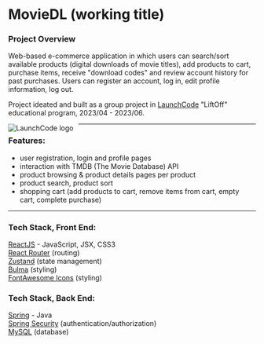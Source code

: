 # MovieDL (working title)

### Project Overview
Web-based e-commerce application in which users can search/sort available products (digital downloads of movie titles), add products to cart, purchase items, receive "download codes" and review account history for past purchases.  Users can register an account, log in, edit profile information, log out.

Project ideated and built as a group project in [LaunchCode](https://www.launchcode.org) "LiftOff" educational program, 2023/04 - 2023/06.

<img src="https://www.launchcode.org/assets/dabomb-562825789d0850a41ddd8ef7eb0d0222d9ef99cd54594ee5e820cb6070fb9477.svg"
     alt="LaunchCode logo"
     style="float: left; margin-right: 10px;" />

***

### Features:
- user registration, login and profile pages
- interaction with TMDB (The Movie Database) API
- product browsing & product details pages per product
- product search, product sort
- shopping cart (add products to cart, remove items from cart, empty cart, complete purchase)

***

### Tech Stack, Front End:
[ReactJS](https://react.dev/) - JavaScript, JSX, CSS3  
[React Router](https://www.npmjs.com/package/react-router-dom) (routing)  
[Zustand](https://github.com/pmndrs/zustand) (state management)  
[Bulma](https://bulma.io) (styling)  
[FontAwesome Icons](https://fontawesome.com/icons) (styling)  
  
### Tech Stack, Back End:
[Spring](https://docs.spring.io/spring-framework/docs/3.2.x/spring-framework-reference/html/mvc.html)  - Java  
[Spring Security](https://docs.spring.io/spring-security/reference/index.html)  (authentication/authorization)  
[MySQL](https://www.mysql.com) (database)  
